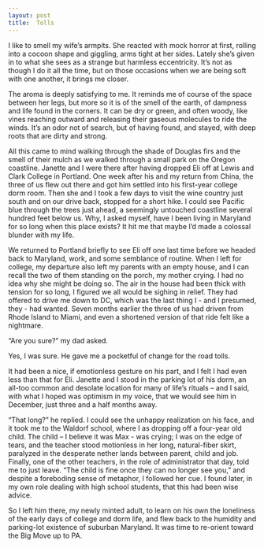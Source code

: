 ```yaml
---
layout: post
title:  Tolls
---
```

I like to smell my wife’s armpits. She reacted with mock horror at first, rolling into a cocoon shape and giggling, arms tight at her sides. Lately she’s given in to what she sees as a strange but harmless eccentricity. It’s not as though I do it all the time, but on those occasions when we are being soft with one another, it brings me closer.

The aroma is deeply satisfying to me. It reminds me of course of the space between her legs, but more so it is of the smell of the earth, of dampness and life found in the corners. It can be dry or green, and often woody, like vines reaching outward and releasing their gaseous molecules to ride the winds. It’s an odor not of search, but of having found, and stayed, with deep roots that are dirty and strong.

All this came to mind walking through the shade of Douglas firs and the smell of their mulch as we walked through a small park on the Oregon coastline. Janette and I were there after having dropped Eli off at Lewis and Clark College in Portland. One week after his and my return from China, the three of us flew out there and got him settled into his first-year college dorm room. Then she and I took a few days to visit the wine country just south and on our drive back, stopped for a short hike. I could see Pacific blue through the trees just ahead, a seemingly untouched coastline several hundred feet below us. Why, I asked myself, have I been living in Maryland for so long when this place exists? It hit me that maybe I’d made a colossal blunder with my life.

We returned to Portland briefly to see Eli off one last time before we headed back to Maryland, work, and some semblance of routine. When I left for college, my departure also left my parents with an empty house, and I can recall the two of them standing on the porch, my mother crying. I had no idea why she might be doing so. The air in the house had been thick with tension for so long, I figured we all would be sighing in relief. They had offered to drive me down to DC, which was the last thing I - and I presumed, they - had wanted. Seven months earlier the three of us had driven from Rhode Island to Miami, and even a shortened version of that ride felt like a nightmare. 

“Are you sure?” my dad asked.

Yes, I was sure. He gave me a pocketful of change for the road tolls.

It had been a nice, if emotionless gesture on his part, and I felt I had even less than that for Eli. Janette and I stood in the parking lot of his dorm, an all-too common and desolate location for many of life’s rituals – and I said, with what I hoped was optimism in my voice, that we would see him in December, just three and a half months away. 

“That long?” he replied. I could see the unhappy realization on his face, and it took me to the Waldorf school, where I as dropping off a four-year old child. The child – I believe it was Max - was crying; I was on the edge of tears, and the teacher stood motionless in her long, natural-fiber skirt, paralyzed in the desperate nether lands between parent, child and job. Finally, one of the other teachers, in the role of administrator that day, told me to just leave. “The child is fine once they can no longer see you,” and despite a foreboding sense of metaphor, I followed her cue. I found later, in my own role dealing with high school students, that this had been wise advice.

So I left him there, my newly minted adult, to learn on his own the loneliness of the early days of college and dorm life, and flew back to the humidity and parking-lot existence of suburban Maryland. It was time to re-orient toward the Big Move up to PA.
